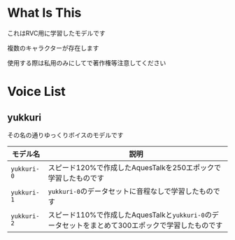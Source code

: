 # What Is This
これはRVC用に学習したモデルです

複数のキャラクターが存在します

使用する際は私用のみにしてで著作権等注意してください

# Voice List
## yukkuri
その名の通りゆっくりボイスのモデルです

|モデル名|説明|
|--------|----------------------------------------------------------------|
|`yukkuri-0`|スピード120%で作成したAquesTalkを250エポックで学習したものです|
|`yukkuri-1`|`yukkuri-0`のデータセットに音程なしで学習したものです|
|`yukkuri-2`|スピード110%で作成したAquesTalkと`yukkuri-0`のデータセットをまとめて300エポックで学習したものです|
